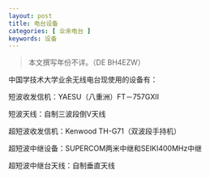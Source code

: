 ```yaml
---
layout: post
title: 电台设备
categories: [ 业余电台 ]
keywords: 设备
---
```


> 本文撰写年份不详。（DE BH4EZW）

中国学技术大学业余无线电台现使用的设备有：

短波收发信机：YAESU（八重洲）FT－757GXII

短波天线：自制三波段倒V天线

超短波收发信机：Kenwood TH-G71（双波段手持机）

超短波中继设备：SUPERCOM两米中继和SEIKI400MHz中继

超短波中继台天线：自制垂直天线